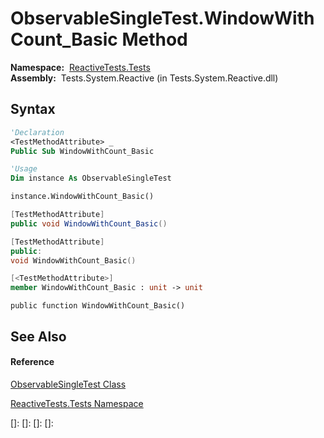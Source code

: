 # ObservableSingleTest.WindowWithCount\_Basic Method

**Namespace:**  [ReactiveTests.Tests](ReactiveTests.Tests\ReactiveTests.Tests.md)  
**Assembly:**  Tests.System.Reactive (in Tests.System.Reactive.dll)

## Syntax

```vb
'Declaration
<TestMethodAttribute> _
Public Sub WindowWithCount_Basic
```

```vb
'Usage
Dim instance As ObservableSingleTest

instance.WindowWithCount_Basic()
```

```csharp
[TestMethodAttribute]
public void WindowWithCount_Basic()
```

```c++
[TestMethodAttribute]
public:
void WindowWithCount_Basic()
```

```fsharp
[<TestMethodAttribute>]
member WindowWithCount_Basic : unit -> unit 
```

```jscript
public function WindowWithCount_Basic()
```

## See Also

#### Reference

[ObservableSingleTest Class](ObservableSingleTest\ObservableSingleTest.md)

[ReactiveTests.Tests Namespace](ReactiveTests.Tests\ReactiveTests.Tests.md)

[]: 
[]: 
[]: 
[]: 